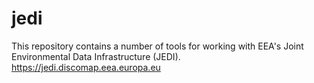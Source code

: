 # jedi
This repository contains a number of tools for working with EEA's Joint Environmental Data Infrastructure (JEDI).
https://jedi.discomap.eea.europa.eu
